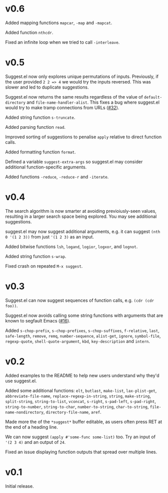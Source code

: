 # v0.6

Added mapping functions `mapcar`, `-map` and `-mapcat`.

Added function `nthcdr`.

Fixed an infinite loop when we tried to call `-interleave`.

# v0.5

Suggest.el now only explores unique permutations of
inputs. Previously, if the user provided `2 2 => 4` we would try the
inputs reversed. This was slower and led to duplicate suggestions.

Suggest.el now returns the same results regardless of the value of
`default-directory` and `file-name-handler-alist`. This fixes a bug
where suggest.el would try to make tramp connections from URLs
([#32](https://github.com/Wilfred/suggest.el/issues/32)).

Added string function `s-truncate`.

Added parsing function `read`.

Improved sorting of suggestions to penalise `apply` relative to direct
function calls.

Added formatting function `format`.

Defined a variable `suggest-extra-args` so suggest.el may consider
additional function-specific arguments.

Added functions `-reduce`, `-reduce-r` and `-iterate`.

# v0.4

The search algorithm is now smarter at avoiding previoiusly-seen
values, resulting in a larger search space being explored. You may see
additional suggestions.

suggest.el may now suggest additional arguments, e.g. it can suggest
`(nth 0 '(1 2 3))` from just `'(1 2 3)` as an input.

Added bitwise functions `lsh`, `logand`, `logior`, `logxor`, and
`lognot`.

Added string function `s-wrap`.

Fixed crash on repeated `M-x suggest`.

# v0.3

Suggest.el can now suggest sequences of function calls, e.g.
`(cdr (cdr foo))`.

Suggest.el now avoids calling some string functions with arguments
that are known to segfault Emacs
([#16](https://github.com/Wilfred/suggest.el/issues/16)).

Added `s-chop-prefix`, `s-chop-prefixes`, `s-chop-suffixes`,
`f-relative`, `last`, `safe-length`, `remove`, `remq`,
`number-sequence`, `alist-get`, `ignore`, `symbol-file`,
`regexp-quote`, `shell-quote-argument`, `kbd`, `key-description`
and `intern`.

# v0.2

Added examples to the README to help new users understand why they'd
use suggest.el.

Added some additional functions: `elt`, `butlast`, `make-list`,
`lax-plist-get`, `abbreviate-file-name`, `replace-regexp-in-string`,
`string`, `make-string`, `split-string`, `string-to-list`, `vconcat`,
`s-right`, `s-pad-left`, `s-pad-right`, `string-to-number`,
`string-to-char`, `number-to-string`, `char-to-string`,
`file-name-nondirectory`, `directory-file-name`, `aref`.

Made more the of the `*suggest*` buffer editable, as users often press
RET at the end of a heading line.

We can now suggest `(apply #'some-func some-list)` too. Try an input
of `'(2 3 4)` and an output of `24`.

Fixed an issue displaying function outputs that spread over multiple
lines.

# v0.1

Initial release.
